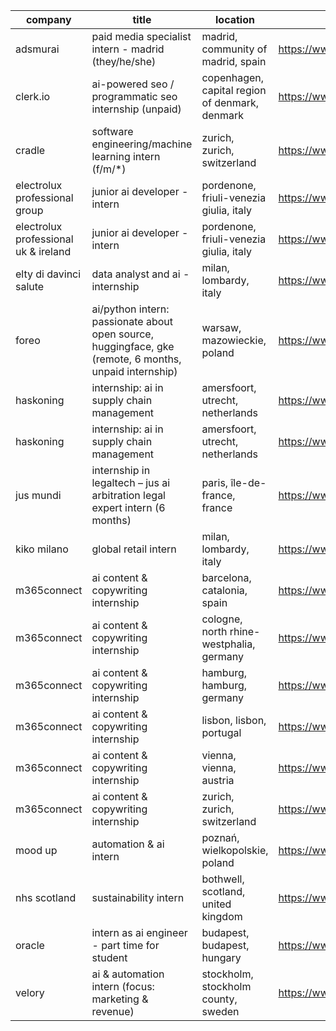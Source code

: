 |company|title|location|link|
|---|---|---|---|
|adsmurai|paid media specialist intern - madrid (they/he/she)|madrid, community of madrid, spain|https://www.linkedin.com/jobs/view/4244770085|
|clerk.io|ai-powered seo / programmatic seo internship (unpaid)|copenhagen, capital region of denmark, denmark|https://www.linkedin.com/jobs/view/4251758058|
|cradle|software engineering/machine learning intern (f/m/*)|zurich, zurich, switzerland|https://www.linkedin.com/jobs/view/4243585036|
|electrolux professional group|junior ai developer - intern|pordenone, friuli-venezia giulia, italy|https://www.linkedin.com/jobs/view/4252319946|
|electrolux professional uk & ireland|junior ai developer - intern|pordenone, friuli-venezia giulia, italy|https://www.linkedin.com/jobs/view/4256474974|
|elty di davinci salute|data analyst and ai - internship|milan, lombardy, italy|https://www.linkedin.com/jobs/view/4261035273|
|foreo|ai/python intern: passionate about open source, huggingface, gke (remote, 6 months, unpaid internship)|warsaw, mazowieckie, poland|https://www.linkedin.com/jobs/view/4251844326|
|haskoning|internship: ai in supply chain management|amersfoort, utrecht, netherlands|https://www.linkedin.com/jobs/view/4198338893|
|haskoning|internship: ai in supply chain management|amersfoort, utrecht, netherlands|https://www.linkedin.com/jobs/view/4198342379|
|jus mundi|internship in legaltech – jus ai arbitration legal expert intern (6 months)|paris, île-de-france, france|https://www.linkedin.com/jobs/view/4260061253|
|kiko milano|global retail intern|milan, lombardy, italy|https://www.linkedin.com/jobs/view/4244651559|
|m365connect|ai content & copywriting internship|barcelona, catalonia, spain|https://www.linkedin.com/jobs/view/4256726072|
|m365connect|ai content & copywriting internship|cologne, north rhine-westphalia, germany|https://www.linkedin.com/jobs/view/4256719931|
|m365connect|ai content & copywriting internship|hamburg, hamburg, germany|https://www.linkedin.com/jobs/view/4256720963|
|m365connect|ai content & copywriting internship|lisbon, lisbon, portugal|https://www.linkedin.com/jobs/view/4256720966|
|m365connect|ai content & copywriting internship|vienna, vienna, austria|https://www.linkedin.com/jobs/view/4256720971|
|m365connect|ai content & copywriting internship|zurich, zurich, switzerland|https://www.linkedin.com/jobs/view/4256721939|
|mood up|automation & ai intern|poznań, wielkopolskie, poland|https://www.linkedin.com/jobs/view/4175830668|
|nhs scotland|sustainability intern|bothwell, scotland, united kingdom|https://www.linkedin.com/jobs/view/4256301546|
|oracle|intern as ai engineer - part time for student|budapest, budapest, hungary|https://www.linkedin.com/jobs/view/4184199303|
|velory|ai & automation intern (focus: marketing & revenue)|stockholm, stockholm county, sweden|https://www.linkedin.com/jobs/view/4259910879|